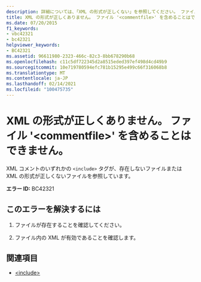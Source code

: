 ```yaml
---
description: 詳細については、「XML の形式が正しくない」を参照してください。 ファイル '<commentfile>' を含めることはできません。
title: XML の形式が正しくありません。 ファイル '<commentfile>' を含めることはできません。
ms.date: 07/20/2015
f1_keywords:
- vbc42321
- bc42321
helpviewer_keywords:
- BC42321
ms.assetid: 96611980-2323-466c-82c3-8bb678290b68
ms.openlocfilehash: c11c5df722345d2a8515eded397ef498d4cd49b9
ms.sourcegitcommit: 10e719780594efc781b15295e499c66f316068b8
ms.translationtype: MT
ms.contentlocale: ja-JP
ms.lasthandoff: 02/14/2021
ms.locfileid: "100475735"
---
```

# <a name="badly-formed-xml-file-commentfile-cannot-be-included"></a>XML の形式が正しくありません。 ファイル '\<commentfile>' を含めることはできません。

XML コメントのいずれかの `<include>` タグが、存在しないファイルまたは XML の形式が正しくないファイルを参照しています。  
  
 **エラー ID:** BC42321  
  
## <a name="to-correct-this-error"></a>このエラーを解決するには  
  
1. ファイルが存在することを確認してください。  
  
2. ファイル内の XML が有効であることを確認します。  
  
## <a name="see-also"></a>関連項目

- [\<include>](../language-reference/xmldoc/include.md)
